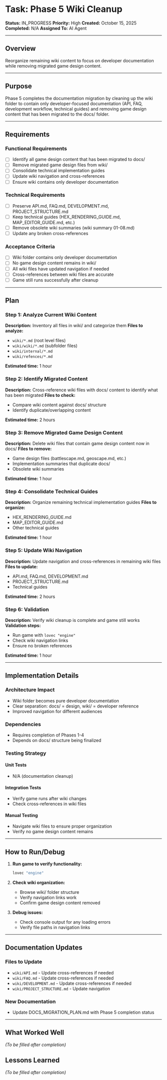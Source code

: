 # Task: Phase 5 Wiki Cleanup

**Status:** IN_PROGRESS
**Priority:** High
**Created:** October 15, 2025
**Completed:** N/A
**Assigned To:** AI Agent

---

## Overview

Reorganize remaining wiki content to focus on developer documentation while removing migrated game design content.

---

## Purpose

Phase 5 completes the documentation migration by cleaning up the wiki folder to contain only developer-focused documentation (API, FAQ, development workflow, technical guides) and removing game design content that has been migrated to the docs/ folder.

---

## Requirements

### Functional Requirements
- [ ] Identify all game design content that has been migrated to docs/
- [ ] Remove migrated game design files from wiki/
- [ ] Consolidate technical implementation guides
- [ ] Update wiki navigation and cross-references
- [ ] Ensure wiki contains only developer documentation

### Technical Requirements
- [ ] Preserve API.md, FAQ.md, DEVELOPMENT.md, PROJECT_STRUCTURE.md
- [ ] Keep technical guides (HEX_RENDERING_GUIDE.md, MAP_EDITOR_GUIDE.md, etc.)
- [ ] Remove obsolete wiki summaries (wiki summary 01-08.md)
- [ ] Update any broken cross-references

### Acceptance Criteria
- [ ] Wiki folder contains only developer documentation
- [ ] No game design content remains in wiki/
- [ ] All wiki files have updated navigation if needed
- [ ] Cross-references between wiki files are accurate
- [ ] Game still runs successfully after cleanup

---

## Plan

### Step 1: Analyze Current Wiki Content
**Description:** Inventory all files in wiki/ and categorize them
**Files to analyze:**
- `wiki/*.md` (root level files)
- `wiki/wiki/*.md` (subfolder files)
- `wiki/internal/*.md`
- `wiki/refences/*.md`

**Estimated time:** 1 hour

### Step 2: Identify Migrated Content
**Description:** Cross-reference wiki files with docs/ content to identify what has been migrated
**Files to check:**
- Compare wiki content against docs/ structure
- Identify duplicate/overlapping content

**Estimated time:** 2 hours

### Step 3: Remove Migrated Game Design Content
**Description:** Delete wiki files that contain game design content now in docs/
**Files to remove:**
- Game design files (battlescape.md, geoscape.md, etc.)
- Implementation summaries that duplicate docs/
- Obsolete wiki summaries

**Estimated time:** 1 hour

### Step 4: Consolidate Technical Guides
**Description:** Organize remaining technical implementation guides
**Files to organize:**
- HEX_RENDERING_GUIDE.md
- MAP_EDITOR_GUIDE.md
- Other technical guides

**Estimated time:** 1 hour

### Step 5: Update Wiki Navigation
**Description:** Update navigation and cross-references in remaining wiki files
**Files to update:**
- API.md, FAQ.md, DEVELOPMENT.md
- PROJECT_STRUCTURE.md
- Technical guides

**Estimated time:** 2 hours

### Step 6: Validation
**Description:** Verify wiki cleanup is complete and game still works
**Validation steps:**
- Run game with `lovec "engine"`
- Check wiki navigation links
- Ensure no broken references

**Estimated time:** 1 hour

---

## Implementation Details

### Architecture Impact
- Wiki folder becomes pure developer documentation
- Clear separation: docs/ = design, wiki/ = developer reference
- Improved navigation for different audiences

### Dependencies
- Requires completion of Phases 1-4
- Depends on docs/ structure being finalized

### Testing Strategy

#### Unit Tests
- N/A (documentation cleanup)

#### Integration Tests
- Verify game runs after wiki changes
- Check cross-references in wiki files

#### Manual Testing
- Navigate wiki files to ensure proper organization
- Verify no game design content remains

---

## How to Run/Debug

1. **Run game to verify functionality:**
   ```bash
   lovec "engine"
   ```

2. **Check wiki organization:**
   - Browse wiki/ folder structure
   - Verify navigation links work
   - Confirm game design content removed

3. **Debug issues:**
   - Check console output for any loading errors
   - Verify file paths in navigation links

---

## Documentation Updates

### Files to Update
- `wiki/API.md` - Update cross-references if needed
- `wiki/FAQ.md` - Update cross-references if needed
- `wiki/DEVELOPMENT.md` - Update cross-references if needed
- `wiki/PROJECT_STRUCTURE.md` - Update navigation

### New Documentation
- Update DOCS_MIGRATION_PLAN.md with Phase 5 completion status

---

## What Worked Well

*(To be filled after completion)*

## Lessons Learned

*(To be filled after completion)*